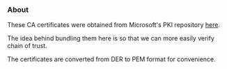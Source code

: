 ### About

These CA certificates were obtained from Microsoft's PKI repository [here](https://www.microsoft.com/pki/mscorp/cps/default.htm).

The idea behind bundling them here is so that we can more easily verify chain of trust.

The certificates are converted from DER to PEM format for convenience.
